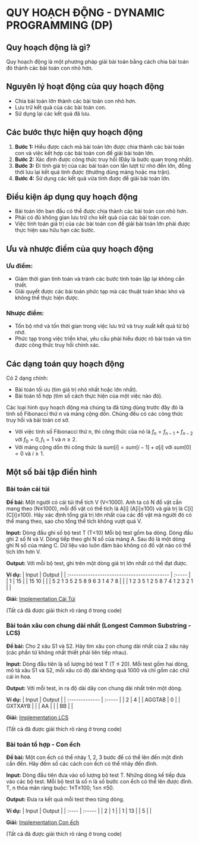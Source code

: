# QUY HOẠCH ĐỘNG - DYNAMIC PROGRAMMING (DP)

## Quy hoạch động là gì?
Quy hoạch động là một phương pháp giải bài toán bằng cách chia bài toán đó thành các bài toán con nhỏ hơn.

## Nguyên lý hoạt động của quy hoạch động
- Chia bài toán lớn thành các bài toán con nhỏ hơn.
- Lưu trữ kết quả của các bài toán con.
- Sử dụng lại các kết quả đã lưu.

## Các bước thực hiện quy hoạch động
1.  **Bước 1:** Hiểu được cách mà bài toán lớn được chia thành các bài toán con và việc kết hợp các bài toán con để giải bài toán lớn.
2.  **Bước 2:** Xác định được công thức truy hồi (Đây là bước quan trọng nhất).
3.  **Bước 3:** Đi tính giá trị của các bài toán con lần lượt từ nhỏ đến lớn, đồng thời lưu lại kết quả tính được (thường dùng mảng hoặc ma trận).
4.  **Bước 4:** Sử dụng các kết quả vừa tính được để giải bài toán lớn.

## Điều kiện áp dụng quy hoạch động
- Bài toán lớn ban đầu có thể được chia thành các bài toán con nhỏ hơn.
- Phải có đủ không gian lưu trữ cho kết quả của các bài toán con.
- Việc tính toán giá trị của các bài toán con để giải bài toán lớn phải được thực hiện sau hữu hạn các bước.

## Ưu và nhược điểm của quy hoạch động

### Ưu điểm:
- Giảm thời gian tính toán và tránh các bước tính toán lặp lại không cần thiết. 
- Giải quyết được các bài toán phức tạp mà các thuật toán khác khó và không thể thực hiện được.

### Nhược điểm:
- Tốn bộ nhớ và tốn thời gian trong việc lưu trữ và truy xuất kết quả từ bộ nhớ.
- Phức tạp trong việc triển khai, yêu cầu phải hiểu được rõ bài toán và tìm được công thức truy hồi chính xác.

## Các dạng toán quy hoạch động
Có 2 dạng chính:
- Bài toán tối ưu (tìm giá trị nhỏ nhất hoặc lớn nhất).
- Bài toán tổ hợp (tìm số cách thực hiện của một việc nào đó).

Các loại hình quy hoạch động mà chúng ta đã từng dùng trước đây đó là tính số Fibonacci thứ n và mảng cộng dồn. Chúng đều có các công thức truy hồi và bài toán cơ sở.
- Với việc tính số Fibonacci thứ n, thì công thức của nó là $f_n = f_{n-1} + f_{n-2}$ với $f_0 = 0, f_1 = 1$ và $n \ge 2$.
- Với mảng cộng dồn thì công thức là $sum[i] = sum[i - 1] + a[i]$ với $sum[0] = 0$ và $i \ge 1$.

## Một số bài tập điển hình

### Bài toán cái túi

**Đề bài:**
Một người có cái túi thể tích V (V<1000). Anh ta có N đồ vật cần mang theo (N≤1000), mỗi đồ vật có thể tích là A[i] (A[i]≤100) và giá trị là C[i] (C[i]≤100). Hãy xác định tổng giá trị lớn nhất của các đồ vật mà người đó có thể mang theo, sao cho tổng thể tích không vượt quá V.

**Input:**
Dòng đầu ghi số bộ test T (T<10)
Mỗi bộ test gồm ba dòng.
Dòng đầu ghi 2 số N và V. Dòng tiếp theo ghi N số của mảng A. Sau đó là một dòng ghi N số của mảng C.
Dữ liệu vào luôn đảm bảo không có đồ vật nào có thể tích lớn hơn V.

**Output:**
Với mỗi bộ test, ghi trên một dòng giá trị lớn nhất có thể đạt được.

**Ví dụ:**
| Input                                       | Output |
| :------------------------------------------ | :----- |
| 1                                           | 15     |
| 15 10                                       |        |
| 5 2 1 3 5 2 5 8 9 6 3 1 4 7 8               |        |
| 1 2 3 5 1 2 5 8 7 4 1 2 3 2 1               |        |

**Giải:** [Implementation Cái Túi](https://onlinegdb.com/XeCWWzKLP)

(Tất cả đã được giải thích rõ ràng ở trong code)

### Bài toán xâu con chung dài nhất (Longest Common Substring - LCS)

**Đề bài:**
Cho 2 xâu S1 và S2. Hãy tìm xâu con chung dài nhất của 2 xâu này (các phần tử không nhất thiết phải liên tiếp nhau).

**Input:** Dòng đầu tiên là số lượng bộ test T (T ≤ 20). Mỗi test gồm hai dòng, mô tả xâu S1 và S2, mỗi xâu có độ dài không quá 1000 và chỉ gồm các chữ cái in hoa.

**Output:** Với mỗi test, in ra độ dài dãy con chung dài nhất trên một dòng.

**Ví dụ:**
| Input          | Output |
| :------------- | :----- |
| 2              | 4      |
| AGGTAB         | 0      |
| GXTXAYB        |        |
| AA             |        |
| BB             |        |

**Giải:** [Implementation LCS](https://onlinegdb.com/LgND38d1a)

(Tất cả đã được giải thích rõ ràng ở trong code)

### Bài toán tổ hợp - Con ếch

**Đề bài:**
Một con ếch có thể nhảy 1, 2, 3 bước để có thể lên đến một đỉnh cần đến. Hãy đếm số các cách con ếch có thể nhảy đến đỉnh.

**Input:**
Dòng đầu tiên đưa vào số lượng bộ test T.
Những dòng kế tiếp đưa vào các bộ test.
Mỗi bộ test là số n là số bước con ếch có thể lên được đỉnh. 
T, n thỏa mãn ràng buộc: 1≤T≤100; 1≤n ≤50.

**Output:**
Đưa ra kết quả mỗi test theo từng dòng.

**Ví dụ:**
| Input | Output |
| :---- | :----- |
| 2     | 1      |
| 1     | 13     |
| 5     |        |

**Giải:** [Implementation Con ếch](https://onlinegdb.com/rx_6rXUJw)

(Tất cả đã được giải thích rõ ràng ở trong code)